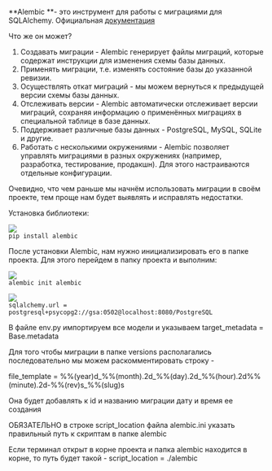 \*\*Alembic \*\*- это инструмент для работы с миграциями для SQLAlchemy. Официальная [документация](https://alembic.sqlalchemy.org/en/latest/)

Что же он может?

1. Создавать миграции - Alembic генерирует файлы миграций, которые содержат инструкции для изменения схемы базы данных.
2. Применять миграции, т.е. изменять состояние базы до указанной ревизии.
3. Осуществлять откат миграций - мы можем вернуться к предыдущей версии схемы базы данных.
4. Отслеживать версии - Alembic автоматически отслеживает версии миграций, сохраняя информацию о применённых миграциях в специальной таблице в базе данных.
5. Поддерживает различные базы данных - PostgreSQL, MySQL, SQLite и другие.
6. Работать с несколькими окружениями - Alembic позволяет управлять миграциями в разных окружениях (например, разработка, тестирование, продакшн). Для этого настраиваются отдельные конфигурации.

Очевидно, что чем раньше мы начнём использовать миграции в своём проекте, тем проще нам будет выявлять и исправлять недостатки.

Установка библиотеки:

<pre class="code-fence" md-src-pos="1023..1055"><div class="code-fence-highlighter-copy-button" data-fence-content="cGlwIGluc3RhbGwgYWxlbWJpYw=="><img class="code-fence-highlighter-copy-button-icon" data-original-src="Notes/alembik" src="http://localhost:63342/markdownPreview/997601426/Notes/alembik?_ijt=na9s5lb3p8q6njdu2ul6ps9e59"/><span class="tooltiptext"></span></div><code class="language-cmake" md-src-pos="1023..1055"><span md-src-pos="1023..1032"></span><span md-src-pos="1032..1052">pip install alembic
</span><span md-src-pos="1052..1055"></span></code></pre>

После установки Alembic, нам нужно инициализировать его в папке проекта. Для этого перейдем в папку проекта и выполним:

<pre class="code-fence" md-src-pos="1178..1212"><div class="code-fence-highlighter-copy-button" data-fence-content="YWxlbWJpYyBpbml0IGFsZW1iaWM="><img class="code-fence-highlighter-copy-button-icon" data-original-src="Notes/alembik" src="http://localhost:63342/markdownPreview/997601426/Notes/alembik?_ijt=na9s5lb3p8q6njdu2ul6ps9e59"/><span class="tooltiptext"></span></div><code class="language-csharp" md-src-pos="1178..1212"><span md-src-pos="1178..1188"></span><span md-src-pos="1188..1209">alembic init alembic
</span><span md-src-pos="1209..1212"></span></code></pre>

<pre class="code-fence" md-src-pos="1214..1295"><div class="code-fence-highlighter-copy-button" data-fence-content="c3FsYWxjaGVteS51cmwgPSBwb3N0Z3Jlc3FsK3BzeWNvcGcyOi8vZ3NhOjA1MDJAbG9jYWxob3N0OjgwODAvUG9zdGdyZVNRTA=="><img class="code-fence-highlighter-copy-button-icon" data-original-src="Notes/alembik" src="http://localhost:63342/markdownPreview/997601426/Notes/alembik?_ijt=na9s5lb3p8q6njdu2ul6ps9e59"/><span class="tooltiptext"></span></div><code md-src-pos="1214..1295"><span md-src-pos="1214..1218"></span><span md-src-pos="1218..1292">sqlalchemy.url = postgresql+psycopg2://gsa:0502@localhost:8080/PostgreSQL
</span><span md-src-pos="1292..1295"></span></code></pre>

В файле env.py импортируем все модели и указываем target\_metadata = Base.metadata

Для того чтобы миграции в папке versions располагались последовательно мы можем раскомментировать строку -

file\_template = %%(year)d\_%%(month).2d\_%%(day).2d\_%%(hour).2d%%(minute).2d-%%(rev)s\_%%(slug)s

Она будет добавлять к id и названию миграции дату и время ее создания


ОБЯЗАТЕЛЬНО в строке script_location файла alembic.ini указать правильный путь к скриптам в папке alembic

 Если терминал открыт в корне проекта и папка alembic находится в корне, то путь будет такой - script_location = ./alembic
